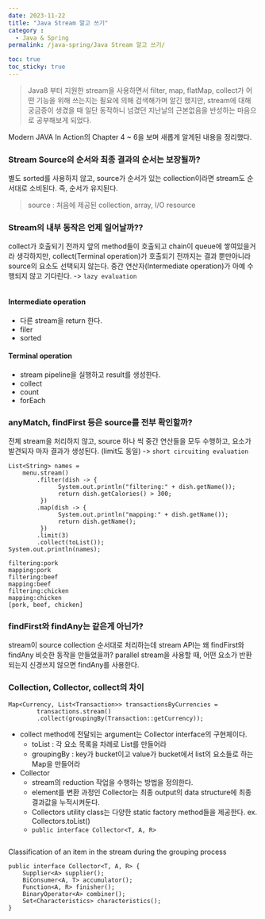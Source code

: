 ```yaml
---
date: 2023-11-22
title: "Java Stream 알고 쓰기"
category :
  - Java & Spring
permalink: /java-spring/Java Stream 알고 쓰기/

toc: true
toc_sticky: true
---
```


<blockquote>
<p>Java8 부터 지원한 stream을 사용하면서 filter, map, flatMap, collect가 어떤 기능을 위해 쓰는지는 필요에 의해 검색해가며 알긴 했지만, stream에 대해 궁금증이 생겼을 때 일단 동작하니 넘겼던 지난날의 근본없음을 반성하는 마음으로 공부해보게 되었다.</p>
</blockquote>
<p>Modern JAVA In Action의 Chapter 4 ~ 6을 보며 새롭게 알게된 내용을 정리했다.</p>
<h3 id="stream-source의-순서와-최종-결과의-순서는-보장될까">Stream Source의 순서와 최종 결과의 순서는 보장될까?</h3>
<p>별도 sorted를 사용하지 않고, source가 순서가 있는 collection이라면 stream도 순서대로 소비된다.
즉, 순서가 유지된다.</p>
<blockquote>
<p>source : 처음에 제공된 collection, array, I/O resource</p>
</blockquote>
<h3 id="stream의-내부-동작은-언제-일어날까">Stream의 내부 동작은 언제 일어날까??</h3>
<p>collect가 호출되기 전까지 앞의 method들이 호출되고 chain이 queue에 쌓여있을거라 생각하지만,
collect(Terminal operation)가 호출되기 전까지는 결과 뿐만아니라 source의 요소도 선택되지 않는다.
중간 연산자(Intermediate operation)가 아예 수행되지 않고 기다린다.
-&gt; <code>lazy evaluation</code></p>
<p><img alt="" src="https://velog.velcdn.com/images/kny8092/post/877fba11-167e-4272-85e5-13b567efe402/image.png" /></p>
<h4 id="intermediate-operation">Intermediate operation</h4>
<ul>
<li>다른 stream을 return 한다.</li>
<li>filer</li>
<li>sorted</li>
</ul>
<h4 id="terminal-operation">Terminal operation</h4>
<ul>
<li>stream pipeline을 실행하고 result를 생성한다.</li>
<li>collect</li>
<li>count</li>
<li>forEach</li>
</ul>
<h3 id="anymatch-findfirst-등은-source를-전부-확인할까">anyMatch, findFirst 등은 source를 전부 확인할까?</h3>
<p>전체 stream을 처리하지 않고, source 하나 씩 중간 연산들을 모두 수행하고, 요소가 발견되자 마자 결과가 생성된다. (limit도 동일)
-&gt; <code>short circuiting evaluation</code></p>
<pre><code class="language-java">List&lt;String&gt; names =
    menu.stream()
        .filter(dish -&gt; {
              System.out.println("filtering:" + dish.getName());
              return dish.getCalories() &gt; 300;
         })                                                  
        .map(dish -&gt; {
              System.out.println("mapping:" + dish.getName());
              return dish.getName();
         })                                                   
        .limit(3)
        .collect(toList());
System.out.println(names);</code></pre>
<pre><code>filtering:pork
mapping:pork
filtering:beef
mapping:beef
filtering:chicken
mapping:chicken
[pork, beef, chicken]</code></pre><h3 id="findfirst와-findany는-같은게-아닌가">findFirst와 findAny는 같은게 아닌가?</h3>
<p>stream이 source collection 순서대로 처리하는데 stream API는 왜 findFirst와 findAny 비슷한 동작을 만들었을까?
parallel stream을 사용할 때, 어떤 요소가 반환되는지 신경쓰지 않으면 findAny를 사용한다.</p>
<h3 id="collection-collector-collect의-차이">Collection, Collector, collect의 차이</h3>
<pre><code class="language-java">Map&lt;Currency, List&lt;Transaction&gt;&gt; transactionsByCurrencies =
        transactions.stream()
        .collect(groupingBy(Transaction::getCurrency));</code></pre>
<ul>
<li>collect method에 전달되는 argument는 Collector interface의 구현체이다.<ul>
<li>toList : 각 요소 목록을 차례로 List를 만들어라</li>
<li>groupingBy : key가 bucket이고 value가 bucket에서 list의 요소들로 하는 Map을 만들어라</li>
</ul>
</li>
<li>Collector<ul>
<li>stream의 reduction 작업을 수행하는 방법을 정의한다.</li>
<li>element를 변환 과정인 Collector는 최종 output의 data structure에 최종 결과값을 누적시켜둔다.</li>
<li>Collectors utility class는 다양한 static factory method들을 제공한다. ex. Collectors.toList()</li>
<li><code>public interface Collector&lt;T, A, R&gt;</code></li>
</ul>
</li>
</ul>
<p><img alt="" src="https://velog.velcdn.com/images/kny8092/post/44b54fbf-410b-4fd7-a524-7de65f47e9db/image.png" /></p>
<p>Classification of an item in the stream during the grouping process
<img alt="" src="https://velog.velcdn.com/images/kny8092/post/1f3534de-6266-467d-8f12-1e491e220a1f/image.png" /></p>
<pre><code class="language-java">public interface Collector&lt;T, A, R&gt; {
    Supplier&lt;A&gt; supplier();
    BiConsumer&lt;A, T&gt; accumulator();
    Function&lt;A, R&gt; finisher();
    BinaryOperator&lt;A&gt; combiner();
    Set&lt;Characteristics&gt; characteristics();
}</code></pre>